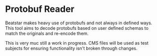 # Protobuf Reader

Beatstar makes heavy use of protobufs and not always in defined ways. This tool aims to decode protobufs based on user defined schemas to match the originals and re-encode them.

This is very muc still a work in progress. CMS files will be used as test subjects for ensuring functionality isn't broken through changes.
